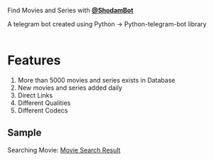 Find Movies and Series with **[@ShodamBot](https://t.me/shodambot)**

A telegram bot created using Python -> Python-telegram-bot library
<br>
<br>
# Features
1. More than 5000 movies and series exists in Database
2. New movies and series added daily
3. Direct Links
4. Different Qualities
5. Different Codecs

## Sample

Searching Movie:
[Movie Search Result](images/sc2.png)
